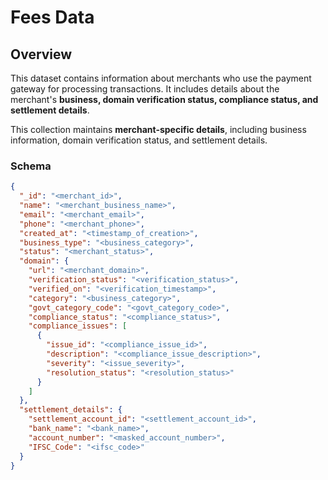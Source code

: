 # **Fees Data**

## **Overview**

This dataset contains information about merchants who use the payment gateway for processing transactions. It includes details about the merchant's **business, domain verification status, compliance status, and settlement details**.

This collection maintains **merchant-specific details**, including business information, domain verification status, and settlement details.

### **Schema**

```json
{
  "_id": "<merchant_id>",
  "name": "<merchant_business_name>",
  "email": "<merchant_email>",
  "phone": "<merchant_phone>",
  "created_at": "<timestamp_of_creation>",
  "business_type": "<business_category>",
  "status": "<merchant_status>",
  "domain": {
    "url": "<merchant_domain>",
    "verification_status": "<verification_status>",  
    "verified_on": "<verification_timestamp>",
    "category": "<business_category>",
    "govt_category_code": "<govt_category_code>",
    "compliance_status": "<compliance_status>",
    "compliance_issues": [
      {
        "issue_id": "<compliance_issue_id>",
        "description": "<compliance_issue_description>",
        "severity": "<issue_severity>",
        "resolution_status": "<resolution_status>"
      }
    ]
  },
  "settlement_details": {
    "settlement_account_id": "<settlement_account_id>",
    "bank_name": "<bank_name>",
    "account_number": "<masked_account_number>",
    "IFSC_Code": "<ifsc_code>"
  }
}
```
